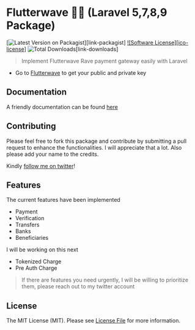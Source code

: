# Flutterwave 🦄🦄 (Laravel 5,7,8,9 Package)

[![Latest Version on Packagist][ico-version]][link-packagist]
[![Software License][ico-license]](LICENSE.md)
![Total Downloads][ico-downloads][link-downloads]


> Implement Flutterwave Rave payment gateway easily with Laravel

- Go to [Flutterwave](https://dashboard.flutterwave.com/dashboard/settings/apis) to get your public and private key


## Documentation

 A friendly documentation can be found [here](https://laravelrave.netlify.com/)

<!-- 
## Credits

- [Oluwole Adebiyi (Flamez)][link-author]
- [Emmanuel Okeke](https://github.com/emmanix2002) -->

## Contributing
Please feel free to fork this package and contribute by submitting a pull request to enhance the functionalities. I will appreciate that a lot. Also please add your name to the credits.

Kindly [follow me on twitter](https://twitter.com/bhekor)!

## Features

The current features have been implemented

- Payment
- Verification
- Transfers
- Banks
- Beneficiaries

I will be working on this next
- Tokenized Charge
- Pre Auth Charge

> If there are features you need urgently, I will be willing to prioritize them, please reach out to my twitter account
## License

The MIT License (MIT). Please see [License File](LICENSE.md) for more information.

[ico-version]: https://img.shields.io/packagist/v/kingflamez/laravelrave.svg?style=flat-square
<!-- [ico-license]: https://img.shields.io/badge/license-MIT-brightgreen.svg?style=flat-square -->
<!-- [ico-travis]: https://travis-ci.org/toondaey/laravelrave.svg?branch=master -->
<!-- [ico-scrutinizer]: https://img.shields.io/scrutinizer/coverage/g/kingflamez/laravelrave.svg?style=flat-square -->
<!-- [ico-code-quality]: https://scrutinizer-ci.com/g/toondaey/laravelrave/badges/quality-score.png?b=master -->
<!-- [ico-code-intelligence]: https://scrutinizer-ci.com/g/toondaey/laravelrave/badges/code-intelligence.svg?b=master -->
<!-- [ico-coverage]: https://scrutinizer-ci.com/g/toondaey/laravelrave/badges/coverage.png?b=master -->
[ico-downloads]: https://img.shields.io/packagist/dt/bhekor/laravel-flutterwave?style=for-the-badge
<!-- ![Packagist Downloads](https://img.shields.io/packagist/dt/bhekor/laravel-flutterwave?style=for-the-badge) -->

<!-- [link-packagist]: https://packagist.org/packages/bhekor/laravelflutterwave
[link-travis]: https://travis-ci.org/toondaey/laravelflutterwave
[link-scrutinizer]: https://scrutinizer-ci.com/g/bhekor/laravelflutterwave/code-structure
[link-code-quality]: https://scrutinizer-ci.com/g/toondaey/laravelflutterwave/?branch=master
[link-downloads]: https://packagist.org/packages/bhekor/laravelflutterwave
[link-author]: https://github.com/bhekor
[link-contributors]: ../../contributors
[link-coverage]: https://scrutinizer-ci.com/g/toondaey/laravelflutterwave/?branch=master
[link-code-intelligence]: https://scrutinizer-ci.com/code-intelligence -->

<!-- ![Packagist Downloads](https://img.shields.io/packagist/dt/bhekor/laravel-flutterwave?style=for-the-badge) -->